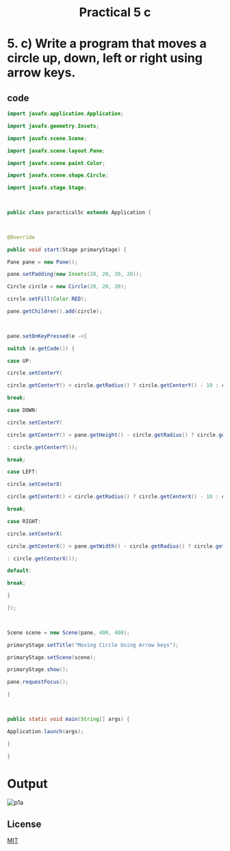 <h1 align="center" style="margin-top: 0px;"> Practical 5 c </h1> 

# 5. 	c) Write a program that moves a circle up, down, left or right using arrow keys.
## code

```java
import javafx.application.Application;

import javafx.geometry.Insets;

import javafx.scene.Scene;

import javafx.scene.layout.Pane;

import javafx.scene.paint.Color;

import javafx.scene.shape.Circle;

import javafx.stage.Stage;

 

public class paractical5c extends Application {

 

@Override

public void start(Stage primaryStage) {

Pane pane = new Pane();

pane.setPadding(new Insets(20, 20, 20, 20));

Circle circle = new Circle(20, 20, 20);

circle.setFill(Color.RED);

pane.getChildren().add(circle);

 

pane.setOnKeyPressed(e -<{

switch (e.getCode()) {

case UP:

circle.setCenterY(

circle.getCenterY() < circle.getRadius() ? circle.getCenterY() - 10 : circle.getCenterY());

break;

case DOWN:

circle.setCenterY(

circle.getCenterY() > pane.getHeight() - circle.getRadius() ? circle.getCenterY() + 10

: circle.getCenterY());

break;

case LEFT:

circle.setCenterX(

circle.getCenterX() < circle.getRadius() ? circle.getCenterX() - 10 : circle.getCenterX());

break;

case RIGHT:

circle.setCenterX(

circle.getCenterX() > pane.getWidth() - circle.getRadius() ? circle.getCenterX() + 10

: circle.getCenterX());

default:

break;

}

});

 

Scene scene = new Scene(pane, 400, 400);

primaryStage.setTitle("Moving Circle Using Arrow keys");

primaryStage.setScene(scene);

primaryStage.show();

pane.requestFocus();

}

 

public static void main(String[] args) {

Application.launch(args);

}

}
```

# Output 

![p1a](https://hiren14.github.io/java_lab_050/output/practical5/output5c.png)

## License
[MIT](https://hiren14.github.io/java_lab_050/LICENSE)